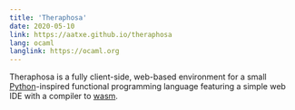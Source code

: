 ```yaml
---
title: 'Theraphosa'
date: 2020-05-10
link: https://aatxe.github.io/theraphosa
lang: ocaml
langlink: https://ocaml.org
---
```


Theraphosa is a fully client-side, web-based environment for a small [Python](https://python.org)-inspired functional programming language featuring a simple web IDE with a compiler to [wasm](https://webassembly.org/).
